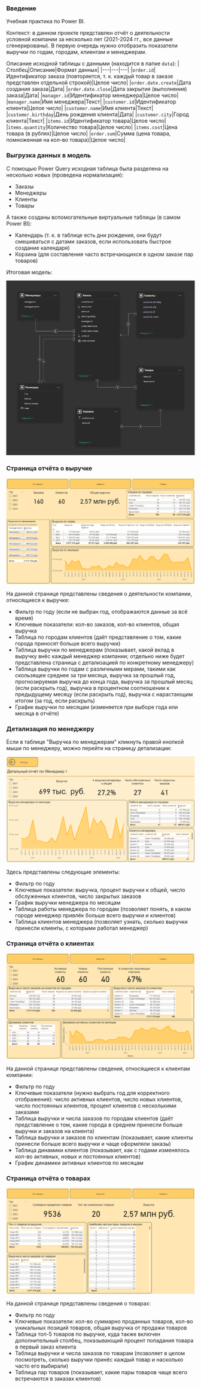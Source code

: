 ### Введение
Учебная практика по Power BI.

Контекст: в данном проекте представлен отчёт о деятельности условной компании за несколько лет (2021-2024 гг., все данные сгенерированы). В первую очередь нужно отобразить показатели выручки по годам, городам, клиентам и менеджерам.

Описание исходной таблицы с данными (находится в папке `data`):
|Столбец|Описание|Формат данных|
|---|---|---|
|`order.id`|Идентификатор заказа (повторяется, т. к. каждый товар в заказе представлен отдельной строкой)|Целое число|
|`order.date.create`|Дата создания заказа|Дата|
|`order.date.close`|Дата закрытия (выполнения) заказа|Дата|
|`manager.id`|Идентификатор менеджера|Целое число|
|`manager.name`|Имя менеджера|Текст|
|`customer.id`|Идентификатор клиента|Целое число|
|`customer.name`|Имя клиента|Текст|
|`customer.birthday`|День рождения клиента|Дата|
|`customer.city`|Город клиента|Текст|
|`items.id`|Идентификатор товара|Целое число|
|`items.quantity`|Количество товара|Целое число|
|`items.cost`|Цена товара (в рублях)|Целое число|
|`order.sum`|Сумма (цена товара, помноженная на кол-во товара)|Целое число|

### Выгрузка данных в модель
С помощью Power Query исходная таблица была разделена на несколько новых (проведена нормализация): 

- Заказы
- Менеджеры
- Клиенты
- Товары

А также созданы вспомогательные виртуальные таблицы (в самом Power BI):

- Календарь (т. к. в таблице есть дни рождения, они будут смешиваться с датами заказов, если использовать быстрое создание календаря)
- Корзина (для составления часто встречающихся в одном заказе пар товаров)

Итоговая модель:

![Модель данных](./img/1_data_model.png)

### Страница отчёта о выручке

![Отчёт о выручке](./img/2_gross_report.png)

На данной странице представлены сведения о деятельности компании, относящиеся к выручке:

- Фильтр по году (если не выбран год, отображаются данные за всё время)
- Ключевые показатели: кол-во заказов, кол-во клиентов, общая выручка
- Таблица по городам клиентов (даёт представление о том, какие города приносят больше всего выручки)
- Таблица выручки по менеджерам (показывает, какой вклад в выручку внёс каждый менеджер компании; отдельно ниже будет представлена страница с детализацией по конкретному менеджеру)
- Таблица выручки по годам с различными мерами, такими как скользящее среднее за три месяца, выручка за прошлый год, прогнозируемая выручка до конца года, выручка за прошлый месяц (если раскрыть год), выручка в процентном соотношении к предыдущему месяцу (если раскрыть год), выручка с нарастающим итогом (за год, если раскрыть)
- График выручки по месяцам (изменяется при выборе года или месяца в отчёте)

### Детализация по менеджеру

Если в таблице "Выручка по менеджерам" кликнуть правой кнопкой мыши по менеджеру, можно перейти на страницу детализации:

![Отчёт по менеджеру](./img/3_manager_report.png)

Здесь представлены следующие элементы:

- Фильтр по году
- Ключевые показатели: выручка, процент выручки к общей, число обслуженных клиентов, число закрытых заказов
- График выручки менеджера по месяцам
- Таблица работы менеджера по городам (позволяет понять, в каком городе менеджер привлёк больше всего выручки и клиентов)
- Таблица клиентов менеджера (позволяет узнать, сколько выручки принесли клиенты, с которыми работал менеджер)

### Страница отчёта о клиентах

![Отчёт о клиентах](./img/4_customers_report.png)

На данной странице представлены сведения, относящиеся к клиентам компании:

- Фильтр по году
- Ключевые показатели (нужно выбрать год для корректного отображения): число активных клиентов, число новых клиентов, число постоянных клиентов, процент клиентов с несколькими заказами
- Таблица выручки и числа заказов по городам клиентов (даёт представление о том, какие города в среднем принесли больше выручки и заказов на клиента)
- Таблица выручки и заказов по клиентам (показывает, какие клиенты принесли больше всего выручки и чаще оформляли заказы)
- Таблица динамики клиентов (показывает, как с годами изменялось кол-во активных, новых и постоянных клиентов)
- График динамики активных клиентов по месяцам

### Страница отчёта о товарах

![Отчёт о товарах](./img/5_products_report.png)

На данной странице представлены сведения о товарах:

- Фильтр по году
- Ключевые показатели: кол-во суммарно проданных товаров, кол-во уникальных позиций товаров, общая выручка от продажи товаров
- Таблица топ-5 товаров по выручке, куда также включен дополнительный столбец, показывающий процент попадания товара в первый заказ клиента
- Таблица выручки и числа заказов по товарам (позволяет в целом посмотреть, сколько выручки принёс каждый товар и насколько часто его выбирали)
- Таблица пар товаров (показывает, какие пары товаров чаще всего встречаются в заказах клиентов)